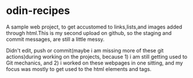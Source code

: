 # odin-recipes

A sample web project, to get accustomed to links,lists,and images added through html.This is my second upload on github, so the staging and commit messages, are still a little messy.

Didn't edit, push or commit(maybe i am missing more of these git actions)during working on the projects, because 1) i am still getting used to Git mechanics, and 2) i worked on these webpages in one sitting, and my focus was mostly to get used to the html elements and tags. 